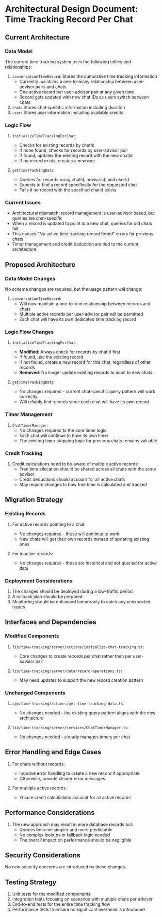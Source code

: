 # Architectural Design Document: Time Tracking Record Per Chat

## Current Architecture

### Data Model
The current time tracking system uses the following tables and relationships:
1. `conversationTimeRecord`: Stores the cumulative time tracking information
   - Currently maintains a one-to-many relationship between user-advisor pairs and chats
   - One active record per user-advisor pair at any given time
   - Record gets updated with new chat IDs as users switch between chats
2. `chat`: Stores chat-specific information including duration
3. `user`: Stores user information including available credits

### Logic Flow
1. `initializeTimeTrackingForChat`:
   - Checks for existing records by chatId
   - If none found, checks for records by user-advisor pair
   - If found, updates the existing record with the new chatId
   - If no record exists, creates a new one

2. `getTimeTrackingData`:
   - Queries for records using chatId, advisorId, and userId
   - Expects to find a record specifically for the requested chat
   - Fails if no record with the specified chatId exists

### Current Issues
- Architectural mismatch: record management is user-advisor based, but queries are chat-specific
- When a record is updated to point to a new chat, queries for old chats fail
- This causes "No active time tracking record found" errors for previous chats
- Timer management and credit deduction are tied to the current architecture

## Proposed Architecture

### Data Model Changes
No schema changes are required, but the usage pattern will change:
1. `conversationTimeRecord`:
   - Will now maintain a one-to-one relationship between records and chats
   - Multiple active records per user-advisor pair will be permitted
   - Each chat will have its own dedicated time tracking record

### Logic Flow Changes
1. `initializeTimeTrackingForChat`:
   - **Modified**: Always check for records by chatId first
   - If found, use the existing record
   - If not found, create a new record for this chat, regardless of other records
   - **Removed**: No longer update existing records to point to new chats

2. `getTimeTrackingData`:
   - No changes required - current chat-specific query pattern will work correctly
   - Will reliably find records since each chat will have its own record

### Timer Management
1. `ChatTimerManager`:
   - No changes required to the core timer logic
   - Each chat will continue to have its own timer
   - The existing timer stopping logic for previous chats remains valuable

### Credit Tracking
1. Credit calculations need to be aware of multiple active records:
   - Free time allocation should be shared across all chats with the same advisor
   - Credit deductions should account for all active chats
   - May require changes to how free time is calculated and tracked

## Migration Strategy

### Existing Records
1. For active records pointing to a chat:
   - No changes required - these will continue to work
   - New chats will get their own records instead of updating existing ones

2. For inactive records:
   - No changes required - these are historical and not queried for active data

### Deployment Considerations
1. The changes should be deployed during a low-traffic period
2. A rollback plan should be prepared
3. Monitoring should be enhanced temporarily to catch any unexpected issues

## Interfaces and Dependencies

### Modified Components
1. `lib/time-tracking/server/actions/initialize-chat-tracking.ts`:
   - Core changes to create records per chat rather than per user-advisor pair

2. `lib/time-tracking/server/data/record-operations.ts`:
   - May need updates to support the new record creation pattern

### Unchanged Components
1. `app/time-tracking/actions/get-time-tracking-data.ts`:
   - No changes needed - the existing query pattern aligns with the new architecture

2. `lib/time-tracking/server/services/ChatTimerManager.ts`:
   - No changes needed - already manages timers per chat

## Error Handling and Edge Cases
1. For chats without records:
   - Improve error handling to create a new record if appropriate
   - Otherwise, provide clearer error messages

2. For multiple active records:
   - Ensure credit calculations account for all active records

## Performance Considerations
1. The new approach may result in more database records but:
   - Queries become simpler and more predictable
   - No complex lookups or fallback logic needed
   - The overall impact on performance should be negligible

## Security Considerations
No new security concerns are introduced by these changes.

## Testing Strategy
1. Unit tests for the modified components
2. Integration tests focusing on scenarios with multiple chats per advisor
3. End-to-end tests for the entire time tracking flow
4. Performance tests to ensure no significant overhead is introduced 